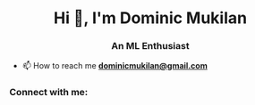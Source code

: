 <h1 align="center">Hi 👋, I'm Dominic Mukilan</h1>
<h3 align="center">An ML Enthusiast</h3>

- 📫 How to reach me **dominicmukilan@gmail.com**

<h3 align="left">Connect with me:</h3>
<p align="left">
</p>
